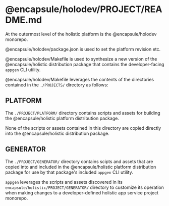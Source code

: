# @encapsule/holodev/PROJECT/README.md

At the outermost level of the holistic platform is the @encapsule/holodev monorepo.

@encapsule/holodev/package.json is used to set the platform revision etc.

@encapsule/holodev/Makefile is used to synthesize a new version of the @encapsule/holistic distribution package that contains the developer-facing `appgen` CLI utility.

@encapsule/holodev/Makefile leverages the contents of the directories contained in the `./PROJECTS/` directory as follows:

## PLATFORM

The `./PROJECT/PLATFORM/` directory contains scripts and assets for building the @encapsule/holistic platform distribution package.

None of the scripts or assets contained in this directory are copied directly into the @encapsule/holistic distribution package.

## GENERATOR

The `./PROJECT/GENERATOR/` directory contains scipts and assets that are copied into and included in the @encapsule/holistic platform distribution package for use by that package's included `appgen` CLI utility.

`appgen` leverages the scripts and assets discovered in its `encapsule/holistic/PROJECT/GENERATOR/` directory to customize its operation when making changes to a developer-defined holistic app service project monorepo.

